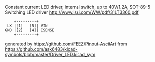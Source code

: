 Constant current  LED driver, internal switch, up to 40V/1.2A, SOT-89-5
Switching LED driver
http://www.issi.com/WW/pdf/31LT3360.pdf


	    +---------+
	 LX |[1]   [5]| VIN
	GND |[2]   [4]| ISENSE
	    +---------+


generated by https://github.com/FBEZ/Pinout-AsciiArt from https://github.com/ask6483/kicad-symbols/blob/master/Driver_LED.kicad_sym